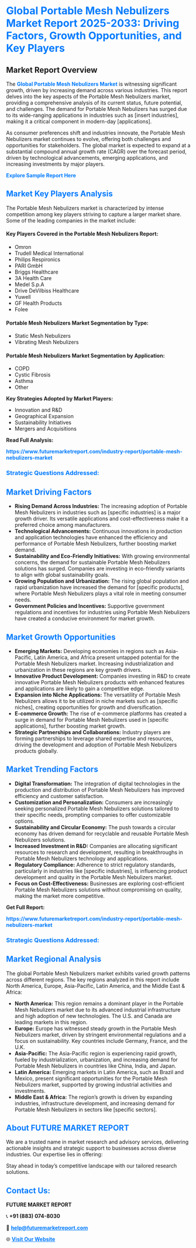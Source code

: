 <h1 style="color: #007BFF;">Global Portable Mesh Nebulizers Market Report 2025-2033: Driving Factors, Growth Opportunities, and Key Players</h1>

<section id="overview">
<h2>Market Report Overview</h2>
<p>The <a href="https://www.futuremarketreport.com/industry-report/portable-mesh-nebulizers-market" style="color: #007BFF; text-decoration: none;"><strong>Global Portable Mesh Nebulizers Market</strong></a> is witnessing significant growth, driven by increasing demand across various industries. This report delves into the key aspects of the Portable Mesh Nebulizers market, providing a comprehensive analysis of its current status, future potential, and challenges. The demand for Portable Mesh Nebulizers has surged due to its wide-ranging applications in industries such as [insert industries], making it a critical component in modern-day [applications].</p>
<p>As consumer preferences shift and industries innovate, the Portable Mesh Nebulizers market continues to evolve, offering both challenges and opportunities for stakeholders. The global market is expected to expand at a substantial compound annual growth rate (CAGR) over the forecast period, driven by technological advancements, emerging applications, and increasing investments by major players.</p>
</section>

<section id="overview">
<p><a href="https://www.futuremarketreport.com/request-sample/reportId=64384" style="color: #007BFF; text-decoration: none;"><strong>Explore Sample Report Here</strong></a></p>
</section>

<section id="key-players">
<h2 style="color: #007BFF;">Market Key Players Analysis</h2>
<p>The Portable Mesh Nebulizers market is characterized by intense competition among key players striving to capture a larger market share. Some of the leading companies in the market include:</p>
<h4>Key Players Covered in the Portable Mesh Nebulizers Report:</h4>
<ul><li>Omron</li><li>Trudell Medical International</li><li>Philips Respironics</li><li>PARI GmbH</li><li>Briggs Healthcare</li><li>3A Health Care</li><li>Medel S.p.A</li><li>Drive DeVilbiss Healthcare</li><li>Yuwell</li><li>GF Health Products</li><li>Folee</li></ul>
<h4>Portable Mesh Nebulizers Market Segmentation by Type:</h4>
<ul><li>Static Mesh Nebulizers</li><li>Vibrating Mesh Nebulizers</li></ul>

<h4>Portable Mesh Nebulizers Market Segmentation by Application:</h4>
<ul><li>COPD</li><li>Cystic Fibrosis</li><li>Asthma</li><li>Other</li></ul>
<p><strong>Key Strategies Adopted by Market Players:</strong></p>
<ul>
<li>Innovation and R&D</li>
<li>Geographical Expansion</li>
<li>Sustainability Initiatives</li>
<li>Mergers and Acquisitions</li>
</ul>
</section>

<section>
<p><strong>Read Full Analysis: </strong></p><a href="https://www.futuremarketreport.com/industry-report/portable-mesh-nebulizers-market" style="color: #007BFF; text-decoration: none;"><strong>https://www.futuremarketreport.com/industry-report/portable-mesh-nebulizers-market</strong></a>
<h3 style="color: #007BFF;">Strategic Questions Addressed:</h3>
</section>

<section id="driving-factors">
<h2 style="color: #007BFF;">Market Driving Factors</h2>
<ul>
<li><strong>Rising Demand Across Industries:</strong> The increasing adoption of Portable Mesh Nebulizers in industries such as [specific industries] is a major growth driver. Its versatile applications and cost-effectiveness make it a preferred choice among manufacturers.</li>
<li><strong>Technological Advancements:</strong> Continuous innovations in production and application technologies have enhanced the efficiency and performance of Portable Mesh Nebulizers, further boosting market demand.</li>
<li><strong>Sustainability and Eco-Friendly Initiatives:</strong> With growing environmental concerns, the demand for sustainable Portable Mesh Nebulizers solutions has surged. Companies are investing in eco-friendly variants to align with global sustainability goals.</li>
<li><strong>Growing Population and Urbanization:</strong> The rising global population and rapid urbanization have increased the demand for [specific products], where Portable Mesh Nebulizers plays a vital role in meeting consumer needs.</li>
<li><strong>Government Policies and Incentives:</strong> Supportive government regulations and incentives for industries using Portable Mesh Nebulizers have created a conducive environment for market growth.</li>
</ul>
</section>

<section id="growth-opportunities">
<h2 style="color: #007BFF;">Market Growth Opportunities</h2>
<ul>
<li><strong>Emerging Markets:</strong> Developing economies in regions such as Asia-Pacific, Latin America, and Africa present untapped potential for the Portable Mesh Nebulizers market. Increasing industrialization and urbanization in these regions are key growth drivers.</li>
<li><strong>Innovative Product Development:</strong> Companies investing in R&D to create innovative Portable Mesh Nebulizers products with enhanced features and applications are likely to gain a competitive edge.</li>
<li><strong>Expansion into Niche Applications:</strong> The versatility of Portable Mesh Nebulizers allows it to be utilized in niche markets such as [specific niches], creating opportunities for growth and diversification.</li>
<li><strong>E-commerce Growth:</strong> The rise of e-commerce platforms has created a surge in demand for Portable Mesh Nebulizers used in [specific applications], further boosting market growth.</li>
<li><strong>Strategic Partnerships and Collaborations:</strong> Industry players are forming partnerships to leverage shared expertise and resources, driving the development and adoption of Portable Mesh Nebulizers products globally.</li>
</ul>
</section>

<section id="trending-factors">
<h2 style="color: #007BFF;">Market Trending Factors</h2>
<ul>
<li><strong>Digital Transformation:</strong> The integration of digital technologies in the production and distribution of Portable Mesh Nebulizers has improved efficiency and customer satisfaction.</li>
<li><strong>Customization and Personalization:</strong> Consumers are increasingly seeking personalized Portable Mesh Nebulizers solutions tailored to their specific needs, prompting companies to offer customizable options.</li>
<li><strong>Sustainability and Circular Economy:</strong> The push towards a circular economy has driven demand for recyclable and reusable Portable Mesh Nebulizers solutions.</li>
<li><strong>Increased Investment in R&D:</strong> Companies are allocating significant resources to research and development, resulting in breakthroughs in Portable Mesh Nebulizers technology and applications.</li>
<li><strong>Regulatory Compliance:</strong> Adherence to strict regulatory standards, particularly in industries like [specific industries], is influencing product development and quality in the Portable Mesh Nebulizers market.</li>
<li><strong>Focus on Cost-Effectiveness:</strong> Businesses are exploring cost-efficient Portable Mesh Nebulizers solutions without compromising on quality, making the market more competitive.</li>
</ul>
</section>

<section>
<p><strong>Get Full Report: </strong></p><a href="https://www.futuremarketreport.com/industry-report/portable-mesh-nebulizers-market" style="color: #007BFF; text-decoration: none;"><strong>https://www.futuremarketreport.com/industry-report/portable-mesh-nebulizers-market</strong></a>
<h3 style="color: #007BFF;">Strategic Questions Addressed:</h3>
</section>


<section id="regional-analysis">
<h2 style="color: #007BFF;">Market Regional Analysis</h2>
<p>The global Portable Mesh Nebulizers market exhibits varied growth patterns across different regions. The key regions analyzed in this report include North America, Europe, Asia-Pacific, Latin America, and the Middle East & Africa:</p>
<ul>
<li><strong>North America:</strong> This region remains a dominant player in the Portable Mesh Nebulizers market due to its advanced industrial infrastructure and high adoption of new technologies. The U.S. and Canada are leading markets in this region.</li>
<li><strong>Europe:</strong> Europe has witnessed steady growth in the Portable Mesh Nebulizers market, driven by stringent environmental regulations and a focus on sustainability. Key countries include Germany, France, and the U.K.</li>
<li><strong>Asia-Pacific:</strong> The Asia-Pacific region is experiencing rapid growth, fueled by industrialization, urbanization, and increasing demand for Portable Mesh Nebulizers in countries like China, India, and Japan.</li>
<li><strong>Latin America:</strong> Emerging markets in Latin America, such as Brazil and Mexico, present significant opportunities for the Portable Mesh Nebulizers market, supported by growing industrial activities and investments.</li>
<li><strong>Middle East & Africa:</strong> The region’s growth is driven by expanding industries, infrastructure development, and increasing demand for Portable Mesh Nebulizers in sectors like [specific sectors].</li>
</ul>
</section>

<footer>
<h2 style="color: #007BFF;">About FUTURE MARKET REPORT</h2>
<p>We are a trusted name in market research and advisory services, delivering actionable insights and strategic support to businesses across diverse industries. Our expertise lies in offering:</p>

<p>Stay ahead in today’s competitive landscape with our tailored research solutions.</p>

<h2 style="color: #007BFF;">Contact Us:</h2>
<p><strong>FUTURE MARKET REPORT</strong></p>
<p>📞 <strong>+91 (883) 074-8030</strong></p>
<p>📧 <strong><a href="mailto:help@futuremarketreport.com" style="color: #007BFF;">help@futuremarketreport.com</a></strong></p>
<p>🌐 <strong><a href="https://www.futuremarketreport.com/" style="color: #007BFF;">Visit Our Website</a></strong></p>
</footer>